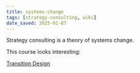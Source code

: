 ```yaml
---
title: systems-change
tags: [strategy-consulting, wiki]
date_saved: 2025-01-07
---
```


Strategy consulting is a theory of systems change.

This course looks interesting:

[Transition Design](https://transitiondesignseminarcmu.net/)